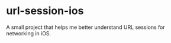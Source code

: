 # url-session-ios
A small project that helps me better understand URL sessions for networking in iOS. 
